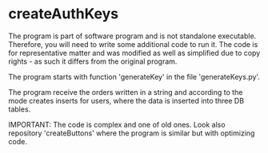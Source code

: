 # createAuthKeys
The program is part of software program and is not standalone executable. Therefore, you will need to write some additional code to run it. 
The code is for representative matter and was modified as well as simplified due to copy rights - as such it differs from the original program.

The program starts with function 'generateKey' in the file 'generateKeys.py'.

The program receive the orders written in a string and according to the mode creates inserts for users, where the data is inserted into three DB tables.

IMPORTANT: The code is complex and one of old ones. Look also repository 'createButtons' where the program is similar but with optimizing code.

